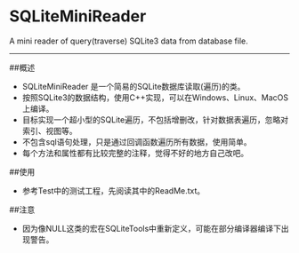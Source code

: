 # SQLiteMiniReader
A mini reader of query(traverse) SQLite3 data from database file.

---

##概述
- SQLiteMiniReader 是一个简易的SQLite数据库读取(遍历)的类。
- 按照SQLite3的数据结构，使用C++实现，可以在Windows、Linux、MacOS上编译。
- 目标实现一个超小型的SQLite遍历，不包括增删改，针对数据表遍历，忽略对索引、视图等。
- 不包含sql语句处理，只是通过回调函数遍历所有数据，使用简单。
- 每个方法和属性都有比较完整的注释，觉得不好的地方自己改吧。

##使用
- 参考Test中的测试工程，先阅读其中的ReadMe.txt。

##注意
- 因为像NULL这类的宏在SQLiteTools中重新定义，可能在部分编译器编译下出现警告。
